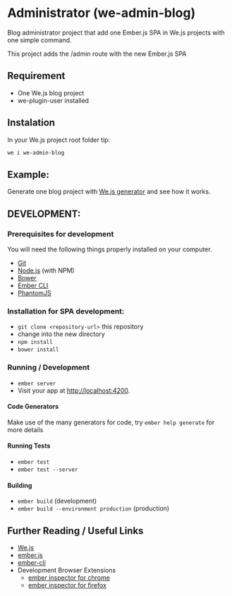 # Administrator (we-admin-blog)

Blog administrator project that add one Ember.js SPA in We.js projects with one simple command.

This project adds the /admin route with the new Ember.js SPA

## Requirement

- One We.js blog project
- we-plugin-user installed

## Instalation

In your We.js project root folder tip:

```sh
we i we-admin-blog
```

## Example:

Generate one blog project with [We.js generator](https://github.com/wejs/generator-wejs#generate-one-wejs-blog-project) and see how it works.

## DEVELOPMENT:

### Prerequisites for development

You will need the following things properly installed on your computer.

* [Git](http://git-scm.com/)
* [Node.js](http://nodejs.org/) (with NPM)
* [Bower](http://bower.io/)
* [Ember CLI](http://ember-cli.com/)
* [PhantomJS](http://phantomjs.org/)

### Installation for SPA development:

* `git clone <repository-url>` this repository
* change into the new directory
* `npm install`
* `bower install`

### Running / Development

* `ember server`
* Visit your app at [http://localhost:4200](http://localhost:4200).

#### Code Generators

Make use of the many generators for code, try `ember help generate` for more details

#### Running Tests

* `ember test`
* `ember test --server`

#### Building

* `ember build` (development)
* `ember build --environment production` (production)

## Further Reading / Useful Links

* [We.js](https://wejs.org)
* [ember.js](http://emberjs.com/)
* [ember-cli](http://ember-cli.com/)
* Development Browser Extensions
  * [ember inspector for chrome](https://chrome.google.com/webstore/detail/ember-inspector/bmdblncegkenkacieihfhpjfppoconhi)
  * [ember inspector for firefox](https://addons.mozilla.org/en-US/firefox/addon/ember-inspector/)

